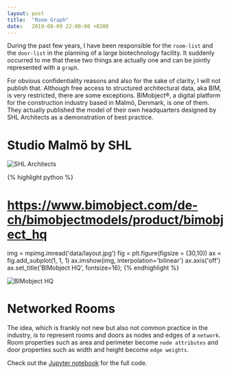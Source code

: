 ```yaml
---
layout: post
title:  "Room Graph"
date:   2019-08-09 22:00:00 +0200
---
```

During the past few years, I have been responsible for the `room-list` and the `door-list` in the planning of a large biotechnology facility. It suddenly occurred to me that these two things are actually one and can be jointly represented with a `graph`.

For obvious confidentiality reasons and also for the sake of clarity, I will not publish that. Although free access to structured architectural data, aka BIM, is very restricted, there are some exceptions. BIMobject®, a digital platform for the construction industry based in Malmö, Denmark, is one of them. They actually published the model of their own headquarters designed by SHL Architects as a demonstration of best practice.

# Studio Malmö by SHL
![SHL Architects](https://github.com/GAnagno/myblog/blob/gh-pages/assets/images/Architects.jpg?raw=true)

{% highlight python %}
# https://www.bimobject.com/de-ch/bimobjectmodels/product/bimobject_hq
img = mpimg.imread('data/layout.jpg')
fig = plt.figure(figsize = (30,10))
ax = fig.add_subplot(1, 1, 1)
ax.imshow(img, interpolation='bilinear')
ax.axis('off')
ax.set_title('BIMobject HQ', fontsize=16);
{% endhighlight %}

![BIMobject HQ](https://github.com/GAnagno/Social-Web/blob/master/data/layout.jpg?raw=true)

# Networked Rooms
The idea, which is frankly not new but also not common practice in the industry, is to represent rooms and doors as nodes and edges of a `network`. Room properties such as area and perimeter become `node attributes` and door properties such as width and height become `edge weights`.




Check out the [Jupyter notebook][notebook] for the full code.

[notebook]: https://github.com/GAnagno/Social-Web/blob/master/Room%20Graph.ipynb
